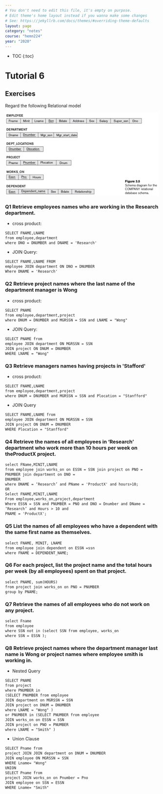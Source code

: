 ```yaml
---
# You don't need to edit this file, it's empty on purpose.
# Edit theme's home layout instead if you wanna make some changes
# See: https://jekyllrb.com/docs/themes/#overriding-theme-defaults
layout: page
category: "notes"
course: "hemn224"
year: "2020"
---
```

* TOC
{:toc}

# Tutorial 6

## Exercises
Regard the following Relational model

![](../images/pract1.png)

### **Q1** Retrieve employees names who are working in the Research department.

* cross product:
```
SELECT FNAME,LNAME
from employee,department
where DNO = DNUMBER and DNAME = 'Research'
```
* JOIN Query:
```
SELECT FNAME,LNAME FROM 
employee JOIN department ON DNO = DNUMBER 
Where DNAME = 'Research'
```

### **Q2** Retrieve project names where the last name of the department manager is Wong

* cross product:
```
SELECT PNAME
from employee,department,project
where DNUM = DNUMBER and MGRSSN = SSN and LNAME = "Wong"
```

* JOIN Query:
```
SELECT PNAME from 
employee JOIN department ON MGRSSN = SSN
JOIN project ON DNUM = DNUMBER 
WHERE LNAME = "Wong"
```

### **Q3** Retrieve managers names having projects in 'Stafford'

* cross product:
```
SELECT FNAME,LNAME
from employee,department,project
where DNUM = DNUMBER and MGRSSN = SSN and Plocation = "Stanfford"
```

* JOIN Query
```
SELECT FNAME,LNAME from 
employee JOIN department ON MGRSSN = SSN 
JOIN project ON DNUM = DNUMBER 
WHERE Plocation = "Stanfford"
```

### **Q4** Retrieve the names of all employees in ‘Research’ department who work more than 10 hours per week on theProductX project.

```
select FName,MINIT,LNAME
from employee join works_on on ESSN = SSN join project on PNO = PNUMBER join department on DNO =
DNUMBER
where DNAME = ‘Research’ and PName = 'ProductX' and hours>10;
OR
Select FNAME,MINIT,LNAME
From employee,works_on,project,department
Where ESSN = SSN and PNUMBER = PNO and DNO = Dnumber and DName = ‘Research’ and Hours > 10 and
PNAME = 'ProductX';
```

### **Q5** List the names of all employees who have a dependent with the same first name as themselves.

```
select FNAME, MINIT, LNAME
from employee join dependent on ESSN =ssn
where FNAME = DEPENDENT_NAME;
```

### **Q6** For each project, list the project name and the total hours per week (by all employees) spent on that project.

```
select PNAME, sum(HOURS)
from project join works_on on PNO = PNUMBER
group by PNAME;
```

### **Q7** Retrieve the names of all employees who do not work on any project.

```
select Fname
from employee
where SSN not in (select SSN from employee, works_on
where SSN = ESSN );
```

### **Q8** Retrieve project names where the department manager last name is Wong or project names where employee smith is working in.

* Nested Query
```
SELECT PNAME
from project
where PNUMBER in
(SELECT PNUMBER from employee
JOIN department on MGRSSN = SSN
JOIN project on DNUM = DNUMBER
where LNAME = "Wong" )
or PNUMBER in (SELECT PNUMBER from employee
JOIN works_on on ESSN = SSN
JOIN project on PNO = PNUMBER
where LNAME = "Smith" )
```

* Union Clause
```
SELECT Pname from
project JOIN JOIN department on DNUM = DNUMBER
JOIN employee ON MGRSSN = SSN
WHERE Lname= "Wong"
UNION
SELECT Pname from
project JOIN works_on on Pnumber = Pno
JOIN employee on SSN = ESSN
WHERE Lname= "Smith"
```

